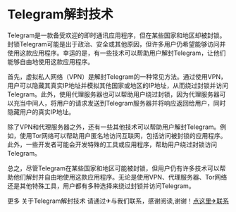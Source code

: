 # Telegram解封技术

Telegram是一款备受欢迎的即时通讯应用程序，但在某些国家和地区却被封锁。封锁Telegram可能是出于政治、安全或其他原因，但许多用户仍希望能够访问并使用这款应用程序。幸运的是，有一些技术可以帮助用户解封Telegram，让他们能够自由地使用这款应用程序。

首先，虚拟私人网络（VPN）是解封Telegram的一种常见方法。通过使用VPN，用户可以隐藏其真实IP地址并模拟其他国家或地区的IP地址，从而绕过封锁并访问Telegram。此外，使用代理服务器也可以帮助用户绕过封锁，因为代理服务器可以充当中间人，将用户的请求发送到Telegram服务器并将响应返回给用户，同时隐藏用户的真实IP地址。

除了VPN和代理服务器之外，还有一些其他技术可以帮助用户解封Telegram。例如，使用Tor网络可以帮助用户匿名地访问互联网，包括访问被封锁的应用程序。此外，一些开发者可能会开发特殊的工具或应用程序，帮助用户绕过封锁访问Telegram。

总之，尽管Telegram在某些国家和地区可能被封锁，但用户仍有许多技术可以帮助他们解封并自由地使用这款应用程序。无论是使用VPN、代理服务器、Tor网络还是其他特殊工具，用户都有多种选择来绕过封锁并访问Telegram。

更多 关于Telegram解封技术 请通过✈与我们联系，感谢阅读,谢谢！[点这里✈联系](https://sms.k02.cc)